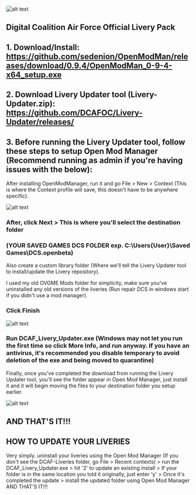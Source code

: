 ![alt text](https://imgur.com/Q7woLqp.png)

## Digital Coalition Air Force Official Livery Pack

 ## 1. Download/Install: https://github.com/sedenion/OpenModMan/releases/download/0.9.4/OpenModMan_0-9-4-x64_setup.exe
 ## 2. Download Livery Updater tool (Livery-Updater.zip): https://github.com/DCAFOC/Livery-Updater/releases/
 ## 3. Before running the Livery Updater tool, follow these steps to setup Open Mod Manager (Recommend running as admin if you're having issues with the below):
 
After installing OpenModManager, run it and go File > New > Context
(This is where the Context profile will save, this doesn't have to be anywhere specific).
  
![alt text](https://imgur.com/ZitQ4uV.png)

### After, click Next > This is where you'll select the destination folder 

### (YOUR SAVED GAMES DCS FOLDER exp. C:\Users\{User}\Saved Games\DCS.openbeta)

Also create a custom library folder (Where we'll tell the Livery Updater tool to install/update the Livery repository).

I used my old OVGME Mods folder for simplicity, make sure you've uninstalled any old versions of the liveries (Run repair DCS in windows start if you didn't use a mod manager).

### Click Finish

![alt text](https://imgur.com/pBzTxb7.png)

### Run DCAF_Livery_Updater.exe (Windows may not let you run the first time so click More Info, and run anyway. If you have an antivirus, it's recommended you disable temporary to avoid deletion of the exe and being moved to quarantine)

Finally, once you've completed the download from running the Livery Updater tool, you'll see the folder appear in Open Mod Manager, just install it and it will begin moving the files to your destination folder you setup earlier. 

![alt text](https://imgur.com/j3QApiM.png)

## AND THAT'S IT!!!

## HOW TO UPDATE YOUR LIVERIES

Very simply. uninstall your liveries using the Open Mod Manager (If you don't see the DCAF-Liveries folder, go File > Recent contexts) > run the DCAF_Livery_Updater.exe > hit '2' to update an existing install > If your folder is in the same location you told it originally, just enter 'y' > Once it's completed the update > install the updated folder using Open Mod Manager AND THAT'S IT!!!